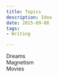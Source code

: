 ```yaml
---
title: Topics
description: Idea
date: 2015-09-08
tags:
- Writing

---
```

Dreams  
Magnetism  
Movies  

